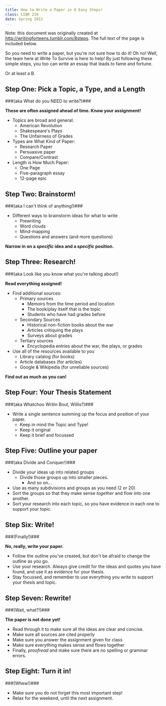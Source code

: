 ```yaml
---
title: How to Write a Paper in 8 Easy Steps!
class: LIBR 210
date: Spring 2012
...
```


<aside>

Note: this document was originally created at
<http://writingforteens.tumblr.com/8steps>.
The full text of the page is included below.

</aside>

So you need to write a paper, but you're not sure how to do it!
Oh no!
Well, the team here at Write To Survive is here to help!
By just following these simple steps, you too can write an essay that leads to fame and fortune.

Or at least a B.

Step One: Pick a Topic, a Type, and a Length 
--------------------------------------------

###(aka What do you NEED to write?)###

**These are often assigned ahead of time. Know your assignment!**

*  Topics are broad and general:
    *  American Revolution
    *  Shakespeare's Plays
    *  The Unfairness of Grades
*  Types are What Kind of Paper:
    *  Research Paper
    *  Persuasive paper
    *  Compare/Contrast
*  Length is How Much Paper:
    *  One Page
    *  Five-paragraph essay
    *  12-page epic


Step Two: Brainstorm!
---------------------

###(aka I can't think of anything!)###

*  Different ways to brainstorm ideas for what to write
    *  Prewriting
    *  Word clouds
    *  Mind-mapping
    *  Questions and answers (and more questions)

**Narrow in on a _specific_ idea and a _specific_ position.**

Step Three: Research!
---------------------

###(aka Look like you know what you're talking about!)

**Read everything assigned!**

*  Find additional sources:
    *  Primary sources
        *  Memoirs from the time period and location
        *  The book/play itself that is the topic
        *  Students who have had grades before
    *  Secondary Sources
        *  Historical non-fiction books about the war
        *  Articles critiquing the plays
        *  Surveys about grades
    *  Tertiary sources
        *  Encyclopedia entries about the war, the plays, or grades
*  Use all of the resources available to you
    *  Library catalog (for books)
    *  Article databases (for articles)
    *  Google & Wikipedia (for unreliable sources)

**Find out as much as you can!**

Step Four: Your Thesis Statement
--------------------------------

###(aka Whatchoo Writin Bout, Willis?)###

*  Write a single sentence summing up the focus and position of your paper.
    *  Keep in mind the Topic and Type!
    *  Keep it original
    *  Keep it brief and focussed

Step Five: Outline your paper
-----------------------------

###(aka Divide and Conquer!)###

*  Divide your ideas up into related groups
    *  Divide those groups up into smaller pieces.
        *  And so on...
*  Use as many subdivisions and groups as you need (2 or 20)
*  Sort the groups so that they make sense _together_ and flow into one another.
*  Sort your research into each topic, so you have evidence in each one to support your topic.

Step Six: Write!
----------------

###(Finally!)###

**No, really, write your paper.**

*  Follow the outline you've created, but don't be afraid to change the outline as you go.
*  Use your research. Always give credit for the ideas and quotes you have found,
    and use it as evidence for your thesis.
*  Stay focussed, and remember to use everything you write to support your thesis and topic.

Step Seven: Rewrite! 
--------------------

###(Wait, what?!)###

**The paper is not done yet!**

*  Read through it to make sure all the ideas are clear and concise.
*  Make sure all sources are cited properly
*  Make sure you answer the assignment given for class
*  Make sure everything makes sense and flows together
*  Finally, _proofread_ and make sure there are no spelling or grammar errors.

Step Eight: Turn it in!
-----------------------

###(Whew!)###

*  Make sure you do not forget this most important step!
*  Relax for the weekend, until the next assignment.


